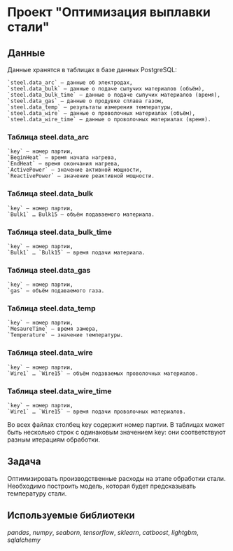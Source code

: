 # Проект "Оптимизация выплавки стали"

## Данные

Данные хранятся в таблицах в базе данных PostgreSQL:

    `steel.data_arc` — данные об электродах,
    `steel.data_bulk` — данные о подаче сыпучих материалов (объём),
    `steel.data_bulk_time` — данные о подаче сыпучих материалов (время),
    `steel.data_gas` — данные о продувке сплава газом,
    `steel.data_temp` — результаты измерения температуры,
    `steel.data_wire` — данные о проволочных материалах (объём),
    `steel.data_wire_time` — данные о проволочных материалах (время).

### Таблица steel.data_arc

    `key` — номер партии,
    `BeginHeat` — время начала нагрева,
    `EndHeat` — время окончания нагрева,
    `ActivePower` — значение активной мощности,
    `ReactivePower` — значение реактивной мощности.

### Таблица steel.data_bulk

    `key` — номер партии,
    `Bulk1` … Bulk15 — объём подаваемого материала.

### Таблица steel.data_bulk_time

    `key` — номер партии,
    `Bulk1` … `Bulk15` — время подачи материала.

### Таблица steel.data_gas

    `key` — номер партии,
    `gas` — объём подаваемого газа.

### Таблица steel.data_temp

    `key` — номер партии,
    `MesaureTime` — время замера,
    `Temperature` — значение температуры.

### Таблица steel.data_wire

    `key` — номер партии,
    `Wire1` … `Wire15` — объём подаваемых проволочных материалов.

### Таблица steel.data_wire_time

    `key` — номер партии,
    `Wire1` … `Wire15` — время подачи проволочных материалов.

Во всех файлах столбец key содержит номер партии. В таблицах может быть несколько строк с одинаковым значением key: они соответствуют разным итерациям обработки.

## Задача

Оптимизировать производственные расходы на этапе обработки стали. Необходимо построить модель, которая будет предсказывать температуру стали.

## Используемые библиотеки
*pandas*,  *numpy*, *seaborn*, *tensorflow*, *sklearn*, *catboost*, *lightgbm*, *sqlalchemy*